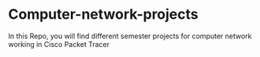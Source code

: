 # Computer-network-projects
In this Repo, you will find different semester projects for computer network working in Cisco Packet Tracer

